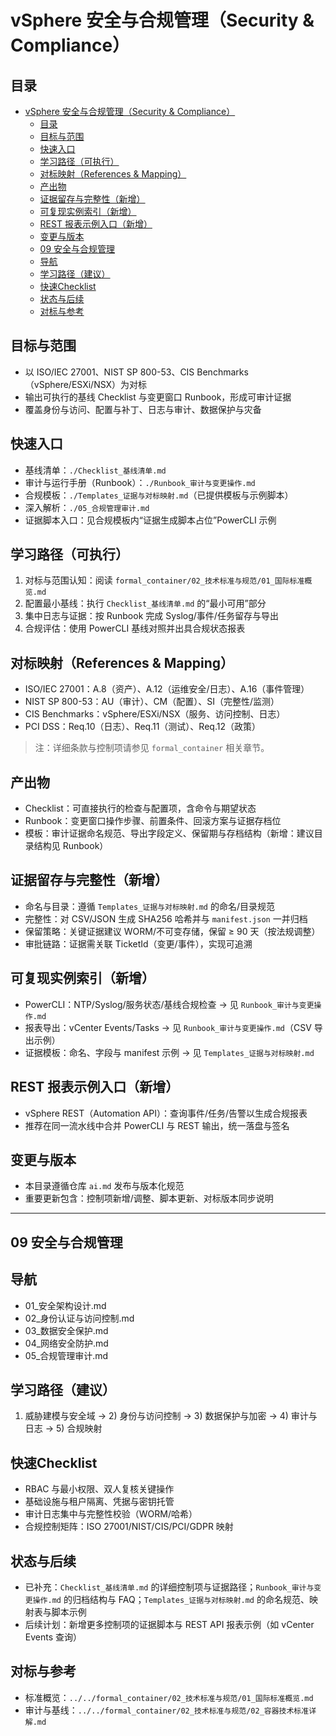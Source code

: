 # vSphere 安全与合规管理（Security & Compliance）

## 目录

- [vSphere 安全与合规管理（Security \& Compliance）](#vsphere-安全与合规管理security--compliance)
  - [目录](#目录)
  - [目标与范围](#目标与范围)
  - [快速入口](#快速入口)
  - [学习路径（可执行）](#学习路径可执行)
  - [对标映射（References \& Mapping）](#对标映射references--mapping)
  - [产出物](#产出物)
  - [证据留存与完整性（新增）](#证据留存与完整性新增)
  - [可复现实例索引（新增）](#可复现实例索引新增)
  - [REST 报表示例入口（新增）](#rest-报表示例入口新增)
  - [变更与版本](#变更与版本)
  - [09 安全与合规管理](#09-安全与合规管理)
  - [导航](#导航)
  - [学习路径（建议）](#学习路径建议)
  - [快速Checklist](#快速checklist)
  - [状态与后续](#状态与后续)
  - [对标与参考](#对标与参考)

## 目标与范围

- 以 ISO/IEC 27001、NIST SP 800-53、CIS Benchmarks（vSphere/ESXi/NSX）为对标
- 输出可执行的基线 Checklist 与变更窗口 Runbook，形成可审计证据
- 覆盖身份与访问、配置与补丁、日志与审计、数据保护与灾备

## 快速入口

- 基线清单：`./Checklist_基线清单.md`
- 审计与运行手册（Runbook）：`./Runbook_审计与变更操作.md`
- 合规模板：`./Templates_证据与对标映射.md`（已提供模板与示例脚本）
- 深入解析：`./05_合规管理审计.md`
- 证据脚本入口：见合规模板内“证据生成脚本占位”PowerCLI 示例

## 学习路径（可执行）

1. 对标与范围认知：阅读 `formal_container/02_技术标准与规范/01_国际标准概览.md`
2. 配置最小基线：执行 `Checklist_基线清单.md` 的“最小可用”部分
3. 集中日志与证据：按 Runbook 完成 Syslog/事件/任务留存与导出
4. 合规评估：使用 PowerCLI 基线对照并出具合规状态报表

## 对标映射（References & Mapping）

- ISO/IEC 27001：A.8（资产）、A.12（运维安全/日志）、A.16（事件管理）
- NIST SP 800-53：AU（审计）、CM（配置）、SI（完整性/监测）
- CIS Benchmarks：vSphere/ESXi/NSX（服务、访问控制、日志）
- PCI DSS：Req.10（日志）、Req.11（测试）、Req.12（政策）

> 注：详细条款与控制项请参见 `formal_container` 相关章节。

## 产出物

- Checklist：可直接执行的检查与配置项，含命令与期望状态
- Runbook：变更窗口操作步骤、前置条件、回滚方案与证据存档位
- 模板：审计证据命名规范、导出字段定义、保留期与存档结构（新增：建议目录结构见 Runbook）

## 证据留存与完整性（新增）

- 命名与目录：遵循 `Templates_证据与对标映射.md` 的命名/目录规范
- 完整性：对 CSV/JSON 生成 SHA256 哈希并与 `manifest.json` 一并归档
- 保留策略：关键证据建议 WORM/不可变存储，保留 ≥ 90 天（按法规调整）
- 审批链路：证据需关联 TicketId（变更/事件），实现可追溯

## 可复现实例索引（新增）

- PowerCLI：NTP/Syslog/服务状态/基线合规检查 → 见 `Runbook_审计与变更操作.md`
- 报表导出：vCenter Events/Tasks → 见 `Runbook_审计与变更操作.md`（CSV 导出示例）
- 证据模板：命名、字段与 manifest 示例 → 见 `Templates_证据与对标映射.md`

## REST 报表示例入口（新增）

- vSphere REST（Automation API）：查询事件/任务/告警以生成合规报表
- 推荐在同一流水线中合并 PowerCLI 与 REST 输出，统一落盘与签名

## 变更与版本

- 本目录遵循仓库 `ai.md` 发布与版本化规范
- 重要更新包含：控制项新增/调整、脚本更新、对标版本同步说明

---

## 09 安全与合规管理

## 导航

- 01_安全架构设计.md
- 02_身份认证与访问控制.md
- 03_数据安全保护.md
- 04_网络安全防护.md
- 05_合规管理审计.md

## 学习路径（建议）

1) 威胁建模与安全域 → 2) 身份与访问控制 → 3) 数据保护与加密 → 4) 审计与日志 → 5) 合规映射

## 快速Checklist

- RBAC 与最小权限、双人复核关键操作
- 基础设施与租户隔离、凭据与密钥托管
- 审计日志集中与完整性校验（WORM/哈希）
- 合规控制矩阵：ISO 27001/NIST/CIS/PCI/GDPR 映射

## 状态与后续

- 已补充：`Checklist_基线清单.md` 的详细控制项与证据路径；`Runbook_审计与变更操作.md` 的归档结构与 FAQ；`Templates_证据与对标映射.md` 的命名规范、映射表与脚本示例
- 后续计划：新增更多控制项的证据脚本与 REST API 报表示例（如 vCenter Events 查询）

## 对标与参考

- 标准概览：`../../formal_container/02_技术标准与规范/01_国际标准概览.md`
- 审计与基线：`../../formal_container/02_技术标准与规范/02_容器技术标准详解.md`
